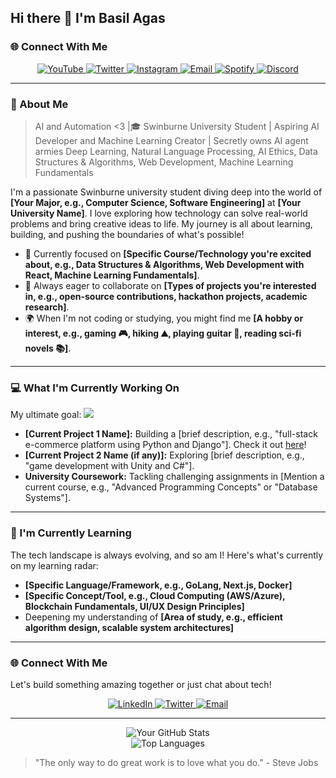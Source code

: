 ## Hi there 👋 I'm Basil Agas

### 🌐 Connect With Me

<p align="center">
  <a href="https://youtube.com/c/YOUR_CHANNEL_HERE">
    <img src="https://img.shields.io/badge/YouTube-FF0000?style=for-the-badge&logo=youtube&logoColor=white" alt="YouTube">
  </a>
  <a href="https://twitter.com/YOUR_HANDLE_HERE">
    <img src="https://img.shields.io/badge/Twitter-1DA1F2?style=for-the-badge&logo=twitter&logoColor=white" alt="Twitter">
  </a>
  <a href="https://instagram.com/YOUR_USERNAME_HERE">
    <img src="https://img.shields.io/badge/Instagram-E4405F?style=for-the-badge&logo=instagram&logoColor=white" alt="Instagram">
  </a>
  <a href="mailto:YOUR.EMAIL@EXAMPLE.COM">
    <img src="https://img.shields.io/badge/Email-D14836?style=for-the-badge&logo=gmail&logoColor=white" alt="Email">
  </a>
  <a href="https://open.spotify.com/user/YOUR_USER_ID_HERE">
    <img src="https://img.shields.io/badge/Spotify-1ED760?style=for-the-badge&logo=spotify&logoColor=white" alt="Spotify">
  </a>
  <a href="https://discord.com/users/YOUR_USER_ID_HERE">
    <img src="https://img.shields.io/badge/Discord-7289DA?style=for-the-badge&logo=discord&logoColor=white" alt="Discord">
  </a>
</p>

---

### 🙋 About Me

> AI and Automation <3 |🎓 Swinburne University Student | Aspiring AI Developer and Machine Learning Creator | Secretly owns AI agent armies
> Deep Learning, Natural Language Processing, AI Ethics, Data Structures & Algorithms, Web Development, Machine Learning Fundamentals

I'm a passionate Swinburne university student diving deep into the world of **[Your Major, e.g., Computer Science, Software Engineering]** at **[Your University Name]**. I love exploring how technology can solve real-world problems and bring creative ideas to life. My journey is all about learning, building, and pushing the boundaries of what's possible!

-   🌱 Currently focused on **[Specific Course/Technology you're excited about, e.g., Data Structures & Algorithms, Web Development with React, Machine Learning Fundamentals]**.
-   🤝 Always eager to collaborate on **[Types of projects you're interested in, e.g., open-source contributions, hackathon projects, academic research]**.
-   🌍 When I'm not coding or studying, you might find me **[A hobby or interest, e.g., gaming 🎮, hiking ⛰️, playing guitar 🎸, reading sci-fi novels 📚]**.

---

### 💻 What I'm Currently Working On

My ultimate goal:
![](Images/JinWoo)

-   **[Current Project 1 Name]:** Building a [brief description, e.g., "full-stack e-commerce platform using Python and Django"]. Check it out [here](https://github.com/your-username/your-repo-link)!
-   **[Current Project 2 Name (if any)]:** Exploring [brief description, e.g., "game development with Unity and C#"].
-   **University Coursework:** Tackling challenging assignments in [Mention a current course, e.g., "Advanced Programming Concepts" or "Database Systems"].

---

### 🌱 I'm Currently Learning

The tech landscape is always evolving, and so am I! Here's what's currently on my learning radar:

-   **[Specific Language/Framework, e.g., GoLang, Next.js, Docker]**
-   **[Specific Concept/Tool, e.g., Cloud Computing (AWS/Azure), Blockchain Fundamentals, UI/UX Design Principles]**
-   Deepening my understanding of **[Area of study, e.g., efficient algorithm design, scalable system architectures]**

---

### 🌐 Connect With Me

Let's build something amazing together or just chat about tech!

<p align="center">
  <a href="https://www.linkedin.com/in/your-linkedin-profile/">
    <img src="https://img.shields.io/badge/LinkedIn-0077B5?style=for-the-badge&logo=linkedin&logoColor=white" alt="LinkedIn">
  </a>
  <a href="https://twitter.com/your-twitter-handle">
    <img src="https://img.shields.io/badge/Twitter-1DA1F2?style=for-the-badge&logo=twitter&logoColor=white" alt="Twitter">
  </a>
  <a href="mailto:your.email@example.com">
    <img src="https://img.shields.io/badge/Email-D14836?style=for-the-badge&logo=gmail&logoColor=white" alt="Email">
  </a>
</p>

---

<!-- GitHub Stats (Optional - you might want to add these later once you have more activity) -->
<p align="center">
  <img src="https://github-readme-stats.vercel.app/api?username=your-username&show_icons=true&theme=dark&include_all_commits=true&count_private=true" alt="Your GitHub Stats" />
  <br/>
  <img src="https://github-readme-stats.vercel.app/api/top-langs/?username=your-username&layout=compact&theme=dark" alt="Top Languages" />
</p>

> "The only way to do great work is to love what you do." - Steve Jobs
<!--
**Basilagas21/Basilagas21** is a ✨ _special_ ✨ repository because its `README.md` (this file) appears on your GitHub profile.

Here are some ideas to get you started:

- 🔭 I’m currently working on ...
- 🌱 I’m currently learning ...
- 👯 I’m looking to collaborate on ...
- 🤔 I’m looking for help with ...
- 💬 Ask me about ...
- 📫 How to reach me: ...
- 😄 Pronouns: ...
- ⚡ Fun fact: ...
-->
